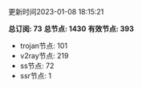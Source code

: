 更新时间2023-01-08 18:15:21

**总订阅: 73**
**总节点: 1430**
**有效节点: 393**
- trojan节点: 101
- v2ray节点: 219
- ss节点: 72
- ssr节点: 1
